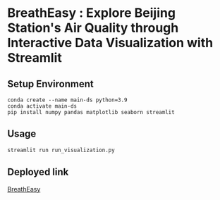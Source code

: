 # BreathEasy : Explore Beijing Station's Air Quality through Interactive Data Visualization with Streamlit



## Setup Environment


```
conda create --name main-ds python=3.9
conda activate main-ds
pip install numpy pandas matplotlib seaborn streamlit
```

## Usage


```python
streamlit run run_visualization.py
```

## Deployed link

[BreathEasy](https://breatheasy.streamlit.app/)